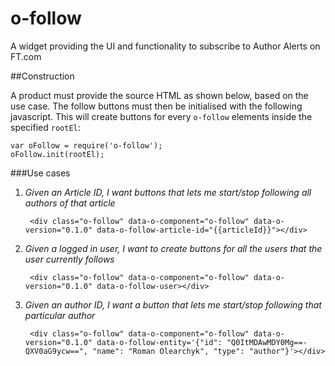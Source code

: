 o-follow
========

A widget providing the UI and functionality to subscribe to Author Alerts on FT.com

##Construction

A product must provide the source HTML as shown below, based on the use case. The follow buttons must then be initialised with the following javascript. This will create buttons for every `o-follow` elements inside the specified `rootEl`: 

	var oFollow = require('o-follow');
	oFollow.init(rootEl);
	
###Use cases
1. *Given an Article ID, I want buttons that lets me start/stop following all authors of that article*



		<div class="o-follow" data-o-component="o-follow" data-o-version="0.1.0" data-o-follow-article-id="{{articleId}}"></div>
		
2. *Given a logged in user, I want to create buttons for all the users that the user currently follows*

		<div class="o-follow" data-o-component="o-follow" data-o-version="0.1.0" data-o-follow-user></div>
	
3. *Given an author ID, I want a button that lets me start/stop following that particular author*

		<div class="o-follow" data-o-component="o-follow" data-o-version="0.1.0" data-o-follow-entity='{"id": "Q0ItMDAwMDY0Mg==-QXV0aG9ycw==", "name": "Roman Olearchyk", "type": "author"}'></div>